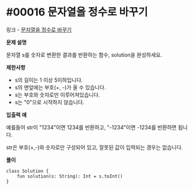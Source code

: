 # #00016 문자열을 정수로 바꾸기

링크 - [문자열을 정수로 바꾸기](https://school.programmers.co.kr/learn/courses/30/lessons/12925)

**문제 설명**

문자열 s를 숫자로 변환한 결과를 반환하는 함수, solution을 완성하세요.

****제한사항****

- s의 길이는 1 이상 5이하입니다.
- s의 맨앞에는 부호(+, -)가 올 수 있습니다.
- s는 부호와 숫자로만 이루어져있습니다.
- s는 "0"으로 시작하지 않습니다.

****입출력 예****

예를들어 str이 "1234"이면 1234를 반환하고, "-1234"이면 -1234를 반환하면 됩니다.

str은 부호(+,-)와 숫자로만 구성되어 있고, 잘못된 값이 입력되는 경우는 없습니다.

**풀이**

```
class Solution {
    fun solution(s: String): Int = s.toInt()
}
```
